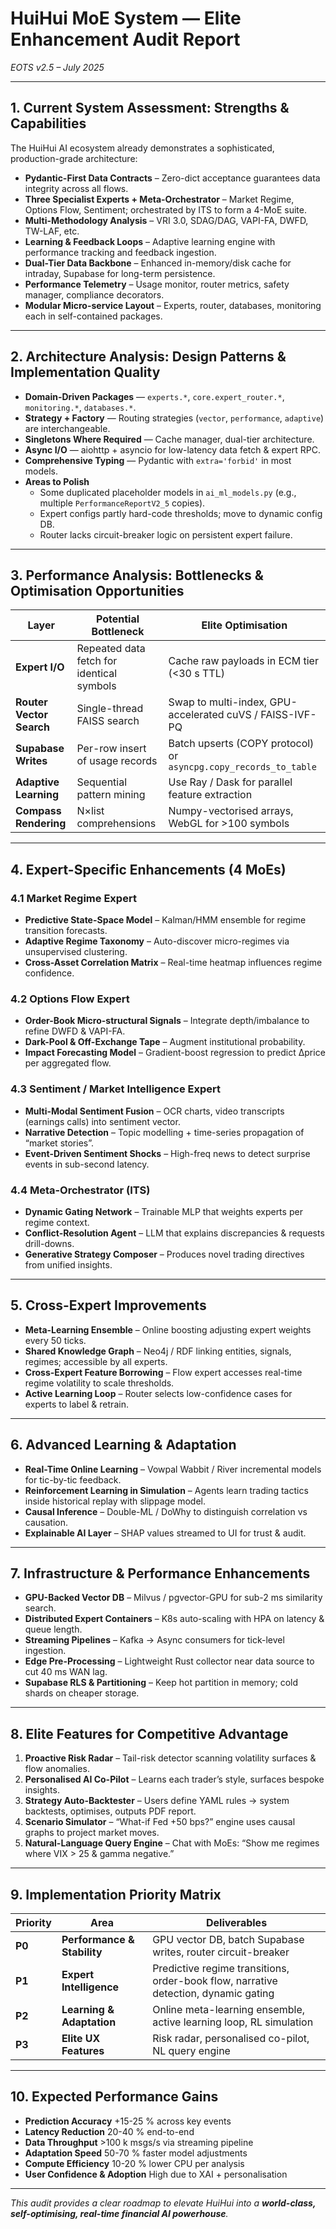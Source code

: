 # HuiHui MoE System — Elite Enhancement Audit Report
_EOTS v2.5 – July 2025_

---

## 1. Current System Assessment: Strengths & Capabilities
The HuiHui AI ecosystem already demonstrates a sophisticated, production-grade architecture:

* **Pydantic-First Data Contracts** – Zero-dict acceptance guarantees data integrity across all flows.  
* **Three Specialist Experts + Meta-Orchestrator** – Market Regime, Options Flow, Sentiment; orchestrated by ITS to form a 4-MoE suite.  
* **Multi-Methodology Analysis** – VRI 3.0, SDAG/DAG, VAPI-FA, DWFD, TW-LAF, etc.  
* **Learning & Feedback Loops** – Adaptive learning engine with performance tracking and feedback ingestion.  
* **Dual-Tier Data Backbone** – Enhanced in-memory/disk cache for intraday, Supabase for long-term persistence.  
* **Performance Telemetry** – Usage monitor, router metrics, safety manager, compliance decorators.  
* **Modular Micro-service Layout** – Experts, router, databases, monitoring each in self-contained packages.  

---

## 2. Architecture Analysis: Design Patterns & Implementation Quality
* **Domain-Driven Packages** — `experts.*`, `core.expert_router.*`, `monitoring.*`, `databases.*`.  
* **Strategy + Factory** — Routing strategies (`vector`, `performance`, `adaptive`) are interchangeable.  
* **Singletons Where Required** — Cache manager, dual-tier architecture.  
* **Async I/O** — aiohttp + asyncio for low-latency data fetch & expert RPC.  
* **Comprehensive Typing** — Pydantic with `extra='forbid'` in most models.  
* **Areas to Polish**  
  - Some duplicated placeholder models in `ai_ml_models.py` (e.g., multiple `PerformanceReportV2_5` copies).  
  - Expert configs partly hard-code thresholds; move to dynamic config DB.  
  - Router lacks circuit-breaker logic on persistent expert failure.  

---

## 3. Performance Analysis: Bottlenecks & Optimisation Opportunities
| Layer | Potential Bottleneck | Elite Optimisation |
|-------|---------------------|--------------------|
| **Expert I/O** | Repeated data fetch for identical symbols | Cache raw payloads in ECM tier (<30 s TTL) |
| **Router Vector Search** | Single-thread FAISS search | Swap to multi-index, GPU-accelerated cuVS / FAISS-IVF-PQ |
| **Supabase Writes** | Per-row insert of usage records | Batch upserts (COPY protocol) or `asyncpg.copy_records_to_table` |
| **Adaptive Learning** | Sequential pattern mining | Use Ray / Dask for parallel feature extraction |
| **Compass Rendering** | N×list comprehensions | Numpy-vectorised arrays, WebGL for >100 symbols |

---

## 4. Expert-Specific Enhancements (4 MoEs)

### 4.1 Market Regime Expert  
* **Predictive State-Space Model** – Kalman/HMM ensemble for regime transition forecasts.  
* **Adaptive Regime Taxonomy** – Auto-discover micro-regimes via unsupervised clustering.  
* **Cross-Asset Correlation Matrix** – Real-time heatmap influences regime confidence.  

### 4.2 Options Flow Expert  
* **Order-Book Micro-structural Signals** – Integrate depth/imbalance to refine DWFD & VAPI-FA.  
* **Dark-Pool & Off-Exchange Tape** – Augment institutional probability.  
* **Impact Forecasting Model** – Gradient-boost regression to predict ∆price per aggregated flow.  

### 4.3 Sentiment / Market Intelligence Expert  
* **Multi-Modal Sentiment Fusion** – OCR charts, video transcripts (earnings calls) into sentiment vector.  
* **Narrative Detection** – Topic modelling + time-series propagation of “market stories”.  
* **Event-Driven Sentiment Shocks** – High-freq news to detect surprise events in sub-second latency.  

### 4.4 Meta-Orchestrator (ITS)  
* **Dynamic Gating Network** – Trainable MLP that weights experts per regime context.  
* **Conflict-Resolution Agent** – LLM that explains discrepancies & requests drill-downs.  
* **Generative Strategy Composer** – Produces novel trading directives from unified insights.  

---

## 5. Cross-Expert Improvements
* **Meta-Learning Ensemble** – Online boosting adjusting expert weights every 50 ticks.  
* **Shared Knowledge Graph** – Neo4j / RDF linking entities, signals, regimes; accessible by all experts.  
* **Cross-Expert Feature Borrowing** – Flow expert accesses real-time regime volatility to scale thresholds.  
* **Active Learning Loop** – Router selects low-confidence cases for experts to label & retrain.  

---

## 6. Advanced Learning & Adaptation
* **Real-Time Online Learning** – Vowpal Wabbit / River incremental models for tic-by-tic feedback.  
* **Reinforcement Learning in Simulation** – Agents learn trading tactics inside historical replay with slippage model.  
* **Causal Inference** – Double-ML / DoWhy to distinguish correlation vs causation.  
* **Explainable AI Layer** – SHAP values streamed to UI for trust & audit.  

---

## 7. Infrastructure & Performance Enhancements
* **GPU-Backed Vector DB** – Milvus / pgvector-GPU for sub-2 ms similarity search.  
* **Distributed Expert Containers** – K8s auto-scaling with HPA on latency & queue length.  
* **Streaming Pipelines** – Kafka → Async consumers for tick-level ingestion.  
* **Edge Pre-Processing** – Lightweight Rust collector near data source to cut 40 ms WAN lag.  
* **Supabase RLS & Partitioning** – Keep hot partition in memory; cold shards on cheaper storage.  

---

## 8. Elite Features for Competitive Advantage
1. **Proactive Risk Radar** – Tail-risk detector scanning volatility surfaces & flow anomalies.  
2. **Personalised AI Co-Pilot** – Learns each trader’s style, surfaces bespoke insights.  
3. **Strategy Auto-Backtester** – Users define YAML rules → system backtests, optimises, outputs PDF report.  
4. **Scenario Simulator** – “What-if Fed +50 bps?” engine uses causal graphs to project market moves.  
5. **Natural-Language Query Engine** – Chat with MoEs: “Show me regimes where VIX > 25 & gamma negative.”  

---

## 9. Implementation Priority Matrix
| Priority | Area | Deliverables |
|----------|------|--------------|
| **P0** | **Performance & Stability** | GPU vector DB, batch Supabase writes, router circuit-breaker |
| **P1** | **Expert Intelligence** | Predictive regime transitions, order-book flow, narrative detection, dynamic gating |
| **P2** | **Learning & Adaptation** | Online meta-learning ensemble, active learning loop, RL simulation |
| **P3** | **Elite UX Features** | Risk radar, personalised co-pilot, NL query engine |

---

## 10. Expected Performance Gains
* **Prediction Accuracy** +15-25 % across key events  
* **Latency Reduction** 20-40 % end-to-end  
* **Data Throughput** >100 k msgs/s via streaming pipeline  
* **Adaptation Speed** 50-70 % faster model adjustments  
* **Compute Efficiency** 10-20 % lower CPU per analysis  
* **User Confidence & Adoption** High due to XAI + personalisation  

---

_This audit provides a clear roadmap to elevate HuiHui into a **world-class, self-optimising, real-time financial AI powerhouse**._  
